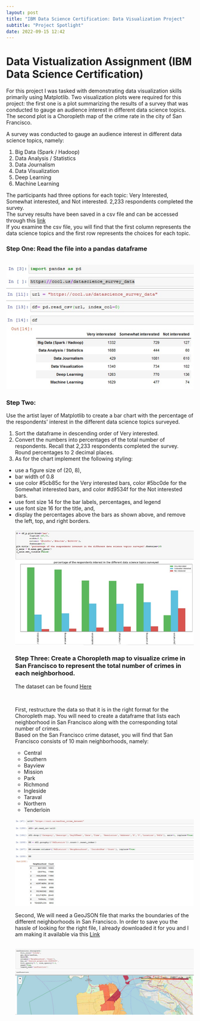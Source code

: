 ```yaml
---
layout: post
title: "IBM Data Science Certification: Data Visualization Project"
subtitle: "Project Spotlight"
date: 2022-09-15 12:42
---
```

<h1>Data Vistualization Assignment (IBM Data Science Certification)</h1>

<p>For this project I was tasked with demonstrating  data visualization skills primarily using Matplotlib. Two visualization plots were required for this project: the first one is a plot summarizing the results of a survey that was conducted to gauge an audience interest in different data science topics. The second plot is a Choropleth map of the crime rate in the city of San Francisco.</p>

<p>A survey was conducted to gauge an audience interest in different data science topics, namely:</p>
<ol>
<li>Big Data (Spark / Hadoop)</li>
<li> Data Analysis / Statistics</li>
<li> Data Journalism</li>
<li> Data Visualization</li>
<li>Deep Learning</li>
<li>Machine Learning</li>
</ol>
<p>The participants had three options for each topic: Very Interested, Somewhat interested, and Not interested. 2,233 respondents completed the survey.<br>
The survey results have been saved in a csv file and can be accessed through this  <a href="https://cocl.us/datascience_survey_data">link</a><br>
If you examine the csv file, you will find that the first column represents the data science topics and the first row represents the choices for each topic.</p>

<h3> Step One: Read the file into a pandas dataframe </h3>
<br>
 <img src="/assets/images/Ibmdataviz/1.jpg">

<br>
<h3> Step Two: </h3><p>Use the artist layer of Matplotlib to create a bar chart with the percentage of the respondents' interest in the different data science topics surveyed.</p>

<ol>
<li> Sort the dataframe in descending order of Very interested.</li>
<li>Convert the numbers into percentages of the total number of respondents. Recall that 2,233 respondents completed the survey. Round percentages to 2 decimal places.</li>
<li> As for the chart implement the following styling:</li>
</ol>
<ul>
<li> use a figure size of (20, 8),</li>
<li> bar width of 0.8</li>
<li> use color #5cb85c for the Very interested bars, color #5bc0de for the Somewhat interested bars, and color #d9534f for the Not interested bars.</li>
<li> use font size 14 for the bar labels, percentages, and legend</li>
<li> use font size 16 for the title, and,</li>
<li> display the percentages above the bars as shown above, and remove the left, top, and right borders.</li>
<br>
 <img src="/assets/images/Ibmdataviz/2.jpg">


<br>
<h3>Step Three: Create a Choropleth map to visualize crime in San Francisco to represent the total number of crimes in each neighborhood.</h3>
<p> The dataset can be found <a href="https://cocl.us/sanfran_crime_dataset"> Here</a></p>
<br>
<p>First, restructure the data so that it is in the right format for the Choropleth map. You will need to create a dataframe that lists each neighborhood in San Francisco along with the corresponding total number of crimes.<br>
Based on the San Francisco crime dataset, you will find that San Francisco consists of 10 main neighborhoods, namely:</p>
<ul>
<li> Central</li>
<li> Southern</li>
<li> Bayview</li>
<li> Mission</li>
<li>Park</li>
<li> Richmond</li>
<li>Ingleside</li>
<li>Taraval</li>
<li>Northern</li>
<li> Tenderloin</li>
</ul>
<br>

 <img src="/assets/images/Ibmdataviz/3.jpg">
<br>

<p>Second,
We will need a GeoJSON file that marks the boundaries of the different neighborhoods in San Francisco. In order to save you the hassle of looking for the right file, I already downloaded it for you and I am making it available via this <a href="https://cocl.us/sanfran_geojson">Link</a> </p><br>

 <img src="/assets/images/Ibmdataviz/4.jpg">